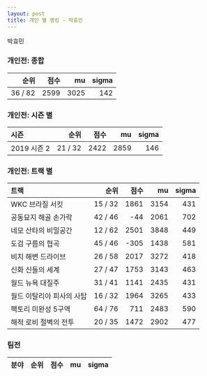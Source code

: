 ```yaml
---
layout: post
title: 개인 별 랭킹 - 박효민
---
```


박효민

### 개인전: 종합

| 순위 | 점수 | mu | sigma |
|---:|---:|---:|---:|
| 36 / 82 | 2599 | 3025 | 142 |

### 개인전: 시즌 별

| 시즌 | 순위 | 점수 | mu | sigma |
|:---|---:|---:|---:|---:|
| 2019 시즌 2 | 21 / 32 | 2422 | 2859 | 146 |

### 개인전: 트랙 별

| 트랙 | 순위 | 점수 | mu | sigma |
|:---|---:|---:|---:|---:|
| WKC 브라질 서킷 | 15 / 32 | 1861 | 3154 | 431 |
| 공동묘지 해골 손가락 | 42 / 46 | -44 | 2061 | 702 |
| 네모 산타의 비밀공간 | 12 / 62 | 2501 | 3848 | 449 |
| 도검 구름의 협곡 | 45 / 46 | -305 | 1438 | 581 |
| 비치 해변 드라이브 | 26 / 58 | 2017 | 3272 | 418 |
| 신화 신들의 세계 | 27 / 47 | 1753 | 3143 | 463 |
| 월드 뉴욕 대질주 | 31 / 41 | 1141 | 2435 | 431 |
| 월드 이탈리아 피사의 사탑 | 16 / 32 | 1964 | 3265 | 433 |
| 팩토리 미완성 5구역 | 64 / 76 | 711 | 2483 | 590 |
| 해적 로비 절벽의 전투 | 20 / 35 | 1472 | 2902 | 477 |

### 팀전

| 분야 | 순위 | 점수 | mu | sigma |
|:---|---:|---:|---:|---:|
